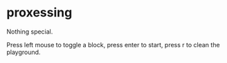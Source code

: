 # proxessing
Nothing special. 

Press left mouse to toggle a block, press enter to start, press r to clean the playground.
